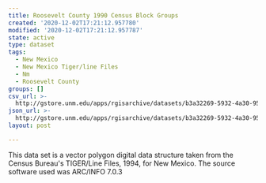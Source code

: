 ```yaml
---
title: Roosevelt County 1990 Census Block Groups
created: '2020-12-02T17:21:12.957780'
modified: '2020-12-02T17:21:12.957787'
state: active
type: dataset
tags:
  - New Mexico
  - New Mexico Tiger/line Files
  - Nm
  - Roosevelt County
groups: []
csv_url: >-
  http://gstore.unm.edu/apps/rgisarchive/datasets/b3a32269-5932-4a30-9562-eb7a3f9a5415/tlf441shp.derived.csv
json_url: >-
  http://gstore.unm.edu/apps/rgisarchive/datasets/b3a32269-5932-4a30-9562-eb7a3f9a5415/tlf441shp.derived.json
layout: post

---
```

This data set is a vector polygon digital data structure taken from the Census
				Bureau's TIGER/Line Files, 1994, for New Mexico. The source software used was
				ARC/INFO 7.0.3
